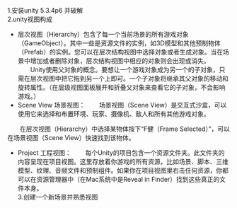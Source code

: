 
1.安装unity 5.3.4p6 并破解  
2.unity视图构成  
- 层次视图（Hierarchy）包含了每一个当前场景的所有游戏对象（GameObject）。其中一些是资源文件的实例，如3D模型和其他预制物体（Prefab）的实例。您可以在层次结构视图中选择对象或者生成对象。当在场景中增加或者删除对象，层次结构视图中相应的对象则会出现或消失。
　　Unity使用父对象的概念。要想让一个游戏对象成为另一个的子对象，只需在层次视图中把它拖到另一个上即可。一个子对象将继承其父对象的移动和旋转属性。（在层级视图面板展开和折叠父对象来查看它的子对象，不会影响游戏。）
- Scene View 场景视图：
　　场景视图（Scene View）是交互式沙盒，可以使用它来选择和布置环境、玩家、摄像机、敌人和所有其他游戏对象。

　　在层次视图（Hierarchy）中选择某物体按下“F健（Frame Selected）”，可以在场景视图（Scene View）快速找到该物体。
- Project 工程视图：
　　每个Unity的项目包含一个资源文件夹。此文件夹的内容呈现在项目视图。这里存放着你游戏的所有资源，比如场景、脚本、三维模型、纹理、音频文件和预制组件。如果你在项目视图里右击任何资源，你都可以在资源管理器中（在Mac系统中是Reveal in Finder）找到这些真正的文件本身。  
3.创建一个新场景并熟悉视图
